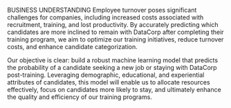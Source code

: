 BUSINESS UNDERSTANDING
Employee turnover poses significant challenges for companies, including increased costs associated with recruitment, training, and lost productivity. By accurately predicting which candidates are more inclined to remain with DataCorp after completing their training program, we aim to optimize our training initiatives, reduce turnover costs, and enhance candidate categorization.

Our objective is clear: build a robust machine learning model that predicts the probability of a candidate seeking a new job or staying with DataCorp post-training. Leveraging demographic, educational, and experiential attributes of candidates, this model will enable us to allocate resources effectively, focus on candidates more likely to stay, and ultimately enhance the quality and efficiency of our training programs.
